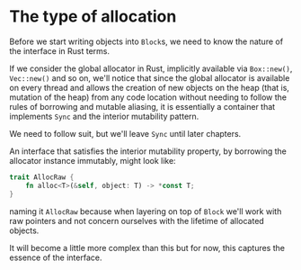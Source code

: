 # The type of allocation

Before we start writing objects into `Block`s, we need to know the nature of
the interface in Rust terms.

If we consider the global allocator in Rust, implicitly available via
`Box::new()`, `Vec::new()` and so on, we'll notice that since the global
allocator is available on every thread and allows the creation of new
objects on the heap (that is, mutation of the heap) from any code location
without needing to follow the rules of borrowing and mutable aliasing,
it is essentially a container that implements `Sync` and the interior
mutability pattern.

We need to follow suit, but we'll leave `Sync` until later chapters.

An interface that satisfies the interior mutability property, by borrowing
the allocator instance immutably, might look like:

```rust
trait AllocRaw {
    fn alloc<T>(&self, object: T) -> *const T;
}
```

naming it `AllocRaw` because when layering on top of `Block` we'll
work with raw pointers and not concern ourselves with the lifetime of
allocated objects.

It will become a little more complex than this but for now, this captures
the essence of the interface.
